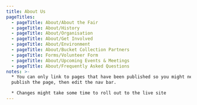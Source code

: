 ```yaml
---
title: About Us
pageTitles:
  - pageTitle: About/About the Fair
  - pageTitle: About/History
  - pageTitle: About/Organisation
  - pageTitle: About/Get Involved
  - pageTitle: About/Environment
  - pageTitle: About/Bucket Collection Partners
  - pageTitle: Forms/Volunteer Form
  - pageTitle: About/Upcoming Events & Meetings
  - pageTitle: About/Frequently Asked Questions
notes: >-
  * You can only link to pages that have been published so you might need to
  publish the page, then edit the nav bar. 

  * Changes might take some time to roll out to the live site
---
```


